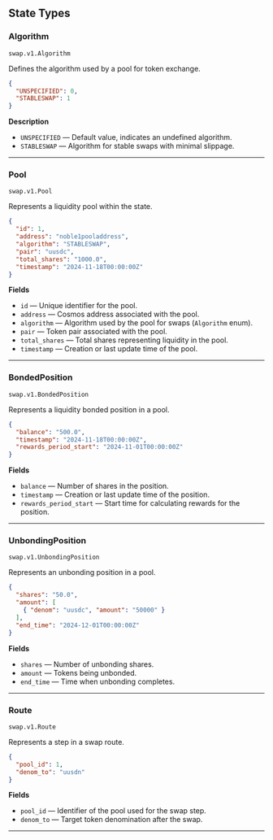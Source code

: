 ## State Types

### Algorithm
`swap.v1.Algorithm`

Defines the algorithm used by a pool for token exchange.

```json
{
  "UNSPECIFIED": 0,
  "STABLESWAP": 1
}
```

**Description**
- `UNSPECIFIED` — Default value, indicates an undefined algorithm.
- `STABLESWAP` — Algorithm for stable swaps with minimal slippage.

---

### Pool
`swap.v1.Pool`

Represents a liquidity pool within the state.

```json
{
  "id": 1,
  "address": "noble1pooladdress",
  "algorithm": "STABLESWAP",
  "pair": "uusdc",
  "total_shares": "1000.0",
  "timestamp": "2024-11-18T00:00:00Z"
}
```

**Fields**
- `id` — Unique identifier for the pool.
- `address` — Cosmos address associated with the pool.
- `algorithm` — Algorithm used by the pool for swaps (`Algorithm` enum).
- `pair` — Token pair associated with the pool.
- `total_shares` — Total shares representing liquidity in the pool.
- `timestamp` — Creation or last update time of the pool.

---

### BondedPosition
`swap.v1.BondedPosition`

Represents a liquidity bonded position in a pool.

```json
{
  "balance": "500.0",
  "timestamp": "2024-11-18T00:00:00Z",
  "rewards_period_start": "2024-11-01T00:00:00Z"
}
```

**Fields**
- `balance` — Number of shares in the position.
- `timestamp` — Creation or last update time of the position.
- `rewards_period_start` — Start time for calculating rewards for the position.

---

### UnbondingPosition
`swap.v1.UnbondingPosition`

Represents an unbonding position in a pool.

```json
{
  "shares": "50.0",
  "amount": [
    { "denom": "uusdc", "amount": "50000" }
  ],
  "end_time": "2024-12-01T00:00:00Z"
}
```

**Fields**
- `shares` — Number of unbonding shares.
- `amount` — Tokens being unbonded.
- `end_time` — Time when unbonding completes.

---

### Route
`swap.v1.Route`

Represents a step in a swap route.

```json
{
  "pool_id": 1,
  "denom_to": "uusdn"
}
```

**Fields**
- `pool_id` — Identifier of the pool used for the swap step.
- `denom_to` — Target token denomination after the swap.

---